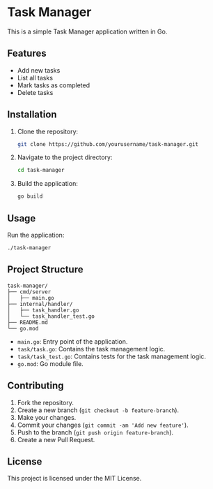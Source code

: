 # Task Manager

This is a simple Task Manager application written in Go.

## Features

- Add new tasks
- List all tasks
- Mark tasks as completed
- Delete tasks

## Installation

1. Clone the repository:
    ```sh
    git clone https://github.com/yourusername/task-manager.git
    ```
2. Navigate to the project directory:
    ```sh
    cd task-manager
    ```
3. Build the application:
    ```sh
    go build
    ```

## Usage

Run the application:
```sh
./task-manager
```

## Project Structure

```
task-manager/
├── cmd/server
│   ├── main.go
├── internal/handler/
│   ├── task_handler.go
│   └── task_handler_test.go
├── README.md
└── go.mod
```

- `main.go`: Entry point of the application.
- `task/task.go`: Contains the task management logic.
- `task/task_test.go`: Contains tests for the task management logic.
- `go.mod`: Go module file.

## Contributing

1. Fork the repository.
2. Create a new branch (`git checkout -b feature-branch`).
3. Make your changes.
4. Commit your changes (`git commit -am 'Add new feature'`).
5. Push to the branch (`git push origin feature-branch`).
6. Create a new Pull Request.

## License

This project is licensed under the MIT License.